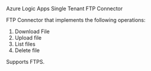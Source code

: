 Azure Logic Apps Single Tenant FTP Connector

FTP Connector that implements the following operations:

1. Download File
2. Upload file
3. List files
4. Delete file

Supports FTPS.
